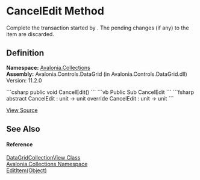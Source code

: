 # CancelEdit Method


Complete the transaction started by . The pending changes (if any) to the item are discarded.



## Definition
**Namespace:** <a href="N_Avalonia_Collections">Avalonia.Collections</a>  
**Assembly:** Avalonia.Controls.DataGrid (in Avalonia.Controls.DataGrid.dll) Version: 11.2.0

<Tabs groupId="api-code-preview">
<TabItem value="csharp" label="C#">
```csharp
public void CancelEdit()
```
</TabItem>
<TabItem value="vb" label="VB">
```vb
Public Sub CancelEdit
```
</TabItem>
<TabItem value="fsharp" label="F#">
```fsharp
abstract CancelEdit : unit -> unit 
override CancelEdit : unit -> unit 
```
</TabItem>
</Tabs>



<a href="https://github.com/AvaloniaUI/Avalonia/tree/master/src/Avalonia.Controls.DataGrid/Collections/DataGridCollectionView.cs#L1315" title="View the source code">View Source</a>



## See Also


#### Reference
<a href="T_Avalonia_Collections_DataGridCollectionView">DataGridCollectionView Class</a>  
<a href="N_Avalonia_Collections">Avalonia.Collections Namespace</a>  
<a href="M_Avalonia_Collections_DataGridCollectionView_EditItem">EditItem(Object)</a>  


